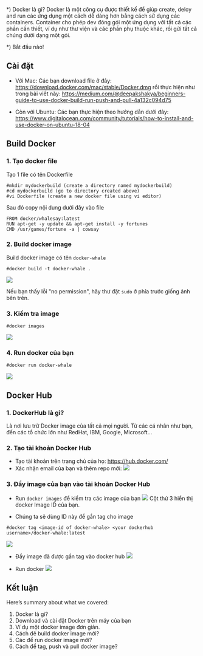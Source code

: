 *) Docker là gì?
Docker là một công cụ được thiết kế để giúp create, deloy and run các ứng dụng một cách dễ dàng hơn bằng cách sử dụng các containers. Container cho phép dev đóng gói một ứng dụng với tất cả các phần cần thiết, ví dụ như thư viện và các phần phụ thuộc khác, rồi gửi tất cả chúng dưới dạng một gói.

*) Bắt đầu nào!

## Cài đặt
- Với Mac:
Các bạn download file ở đây: https://download.docker.com/mac/stable/Docker.dmg
rồi thực hiện như trong bài viết này: https://medium.com/@deepakshakya/beginners-guide-to-use-docker-build-run-push-and-pull-4a132c094d75

- Còn với Ubuntu:
Các bạn thực hiện theo hướng dẫn dưới đây: https://www.digitalocean.com/community/tutorials/how-to-install-and-use-docker-on-ubuntu-18-04

## Build Docker
### 1. Tạo docker file
Tạo 1 file có tên Dockerfile

```
#mkdir mydockerbuild (create a directory named mydockerbuild)
#cd mydockerbuild (go to directory created above)
#vi Dockerfile (create a new docker file using vi editor)
```

Sau đó copy nội dung dưới đây vào file

```
FROM docker/whalesay:latest
RUN apt-get -y update && apt-get install -y fortunes
CMD /usr/games/fortune -a | cowsay
```

### 2. Build docker image
Build docker image có tên `docker-whale`

```
#docker build -t docker-whale .
```

![](https://images.viblo.asia/d0a56a50-05b2-4407-9093-814de515fba2.png)

Nếu bạn thấy lỗi "no permission", hãy thư đặt `sudo` ở phía trước giống ảnh bên trên.

### 3. Kiểm tra image

```
#docker images
```

![](https://images.viblo.asia/c375736f-e072-45ab-af54-d47affd5d531.png)

### 4. Run docker của bạn

```
#docker run docker-whale
```

![](https://images.viblo.asia/a285d6fc-3244-4301-8b8e-91f81ab06f48.png)

## Docker Hub

### 1. DockerHub là gì?
Là nơi lưu trữ Docker image của tất cả mọi người. Từ các cá nhân như bạn, đến các tổ chức lớn như RedHat, IBM, Google, Microsoft...

### 2. Tạo tài khoản Docker Hub 
- Tạo tài khoản trên trang chủ của họ: https://hub.docker.com/
- Xác nhận email của bạn và thêm repo mới:
![](https://images.viblo.asia/bab7e3a9-8a23-46fb-86c6-9cac73a53367.png)

### 3. Đẩy image của bạn vào tài khoản Docker Hub
- Run `docker images` để kiểm tra các image của bạn
 ![](https://images.viblo.asia/59576dc9-5ae0-4758-b7a5-9b6553185a9d.png)
Cột thứ 3 hiển thị docker Image ID của bạn. 

- Chúng ta sẽ dùng ID này để gắn tag cho image

```
#docker tag <image-id of docker-whale> <your dockerhub username>/docker-whale:latest
```

![](https://images.viblo.asia/8b819361-9f21-4e6a-87a6-9cc9e78b7f6b.png)

- Đẩy image đã được gắn tag vào docker hub
![](https://images.viblo.asia/8e11ac1d-1eb6-4548-88ae-8287e9dde322.png)

- Run docker
![](https://images.viblo.asia/177237b5-2a2c-4bba-b2cf-c6b3513372aa.png)

## Kết luận

Here’s summary about what we covered:
1. Docker là gì?
2. Download và cài đặt Docker trên máy của bạn
3. Ví dụ một docker image đơn giản.
4. Cách đê build docker image mới?
5. Các để run docker image mới?
6. Cách để tag, push và pull docker image?